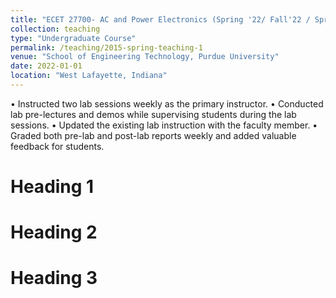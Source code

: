 ```yaml
---
title: "ECET 27700- AC and Power Electronics (Spring '22/ Fall'22 / Spring '23)"
collection: teaching
type: "Undergraduate Course"
permalink: /teaching/2015-spring-teaching-1
venue: "School of Engineering Technology, Purdue University"
date: 2022-01-01
location: "West Lafayette, Indiana"
---
```


•	Instructed two lab sessions weekly as the primary instructor.
•	Conducted lab pre-lectures and demos while supervising students during the lab sessions.
•	Updated the existing lab instruction with the faculty member.
•	Graded both pre-lab and post-lab reports weekly and added valuable feedback for students.

Heading 1
======

Heading 2
======

Heading 3
======
